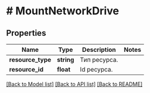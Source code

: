 # # MountNetworkDrive

## Properties

Name | Type | Description | Notes
------------ | ------------- | ------------- | -------------
**resource_type** | **string** | Тип ресурса. |
**resource_id** | **float** | Id ресурса. |

[[Back to Model list]](../../README.md#models) [[Back to API list]](../../README.md#endpoints) [[Back to README]](../../README.md)
